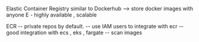 Elastic Container Registry similar to Dockerhub --> store docker images with anyone
E - highly available , scalable

ECR
-- private repos by default.
-- use IAM users to integrate with ecr
-- good integration with ecs , eks , fargate
-- scan images

